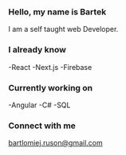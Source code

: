 ### Hello, my name is Bartek
 
 I am a self taught web Developer.
 
### I already know
-React
-Next.js
-Firebase

### Currently working on
-Angular
-C#
-SQL

### Connect with me

bartlomiej.ruson@gmail.com

<!--
**BartlomiejRuson/BartlomiejRuson** is a ✨ _special_ ✨ repository because its `README.md` (this file) appears on your GitHub profile.

Here are some ideas to get you started:

- 🔭 I’m currently working on ...
- 🌱 I’m currently learning ...
- 👯 I’m looking to collaborate on ...
- 🤔 I’m looking for help with ...
- 💬 Ask me about ...
- 📫 How to reach me: ...
- 😄 Pronouns: ...
- ⚡ Fun fact: ...
-->

